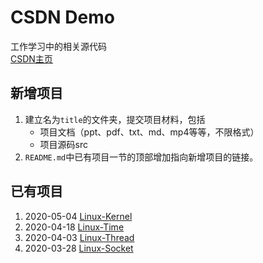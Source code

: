 # CSDN Demo
  工作学习中的相关源代码  
[CSDN主页](https://me.csdn.net/whuer_xiaojie)

## 新增项目

1. 建立名为`title`的文件夹，提交项目材料，包括
   - 项目文档（ppt、pdf、txt、md、mp4等等，不限格式）
   - 项目源码src 
2. `README.md`中已有项目一节的顶部增加指向新增项目的链接。

## 已有项目

1. 2020-05-04 [Linux-Kernel](Linux-Kernel)
2. 2020-04-18 [Linux-Time](Linux-Time)
3. 2020-04-03 [Linux-Thread](Linux-Thread)
4. 2020-03-28 [Linux-Socket](Linux-Socket)

